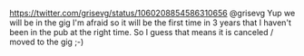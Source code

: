 https://twitter.com/grisevg/status/1060208854586310656 @grisevg Yup we will be in the gig I'm afraid so it will be the first time in 3 years that I haven't been in the pub at the right time. So I guess that means it is canceled / moved to the gig ;-)